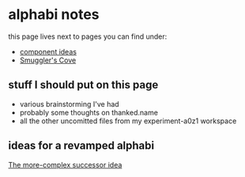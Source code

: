 # alphabi notes

this page lives next to pages you can find under:

- [component ideas](cc2836d4-ad3f-4f0a-8974-981f8cc69b36.md)
- [Smuggler's Cove](58d3072a-0670-4bc3-9db2-fca214ca725e.md)

## stuff I should put on this page

- various brainstorming I've had
- probably some thoughts on thanked.name
- all the other uncomitted files from my experiment-a0z1 workspace

## ideas for a revamped alphabi

[The more-complex successor idea](05ec49f4-5955-4876-82d2-9dd77d36c6c5.md)

